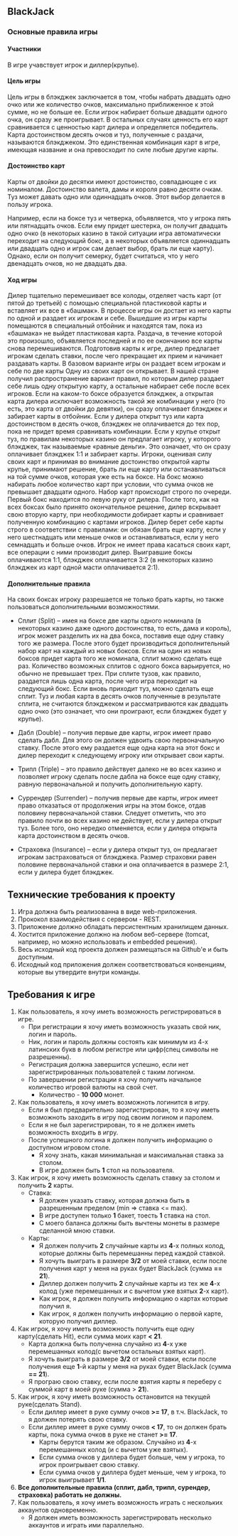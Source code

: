 ## BlackJack
### Основные правила игры
#### Участники
В игре учавствует игрок и диллер(крупье).

#### Цель игры
Цель игры в блэкджек заключается в том, чтобы набрать двадцать одно очко или же количество очков, максимально приближенное к этой сумме, но не больше ее. Если игрок набирает больше двадцати одного очка, он сразу же проигрывает. В остальных случаях ценность его карт сравнивается с ценностью карт дилера и определяется победитель. Карта достоинством десять очков и туз, полученные с раздачи, называются блэкджеком. Это единственная комбинация карт в игре, имеющая название и она превосходит по силе любые другие карты.

#### Достоинство карт
Карты от двойки до десятки имеют достоинство, совпадающее с их номиналом. Достоинство валета, дамы и короля равно десяти очкам. Туз может давать одно или одиннадцать очков. Этот выбор делается в пользу игрока.

Например, если на боксе туз и четверка, объявляется, что у игрока пять или пятнадцать очков. Если ему придет шестерка, он получит двадцать одно очко (в некоторых казино в такой ситуации игра автоматически переходит на следующий бокс, а в некоторых объявляется одиннадцать или двадцать одно и игрок сам делает выбор, брать ли еще карту). Однако, если он получит семерку, будет считаться, что у него двенадцать очков, но не двадцать два.

#### Ход игры
Дилер тщательно перемешивает все колоды, отделяет часть карт (от пятой до третьей) с помощью специальной пластиковой карты и вставляет их все в «башмак». В процессе игры он достает из него карты по одной и раздает их игрокам и себе. Вышедшие из игры карты помещаются в специальный отбойник и находятся там, пока из «башмака» не выйдет пластиковая карта.
Раздача, в течение которой это произошло, объявляется последней и по ее окончанию все карты снова перемешиваются.
Подготовив карты к игре, дилер предлагает игрокам сделать ставки, после чего прекращает их прием и начинает раздавать карты.
В базовом варианте игры он раздает всем игрокам и себе по две карты Одну из своих карт он открывает.
В нашей стране получил распространение вариант правил, по которым дилер раздает себе лишь одну открытую карту, а остальные набирает себе после всех игроков.
Если на каком-то боксе образуется блэкджек, а открытая карта дилера исключает возможность такой же комбинации у него (то есть, это карта от двойки до девятки), он сразу оплачивает блэкджек и забирает карты в отбойник.
Если у дилера открыт туз или карта достоинством в десять очков, блэкджек не оплачивается до тех пор, пока не придет время сравнивать комбинации.
Если у крупье открыт туз, по правилам некоторых казино он предлагает игроку, у которого блэкджек, так называемые «равные деньги». Это означает, что он сразу оплачивает блэкджек 1:1 и забирает карты.
Игроки, оценивая силу своих карт и принимая во внимание достоинство открытой карты крупье, принимают решение, брать ли еще карту или останавливаться на той сумме очков, которая уже есть на боксе.
На бокс можно набирать любое количество карт при условии, что сумма очков не превышает двадцати одного.
Набор карт происходит строго по очереди. Первый бокс находится по левую руку от дилера.
После того, как на всех боксах было принято окончательное решение, дилер вскрывает свою вторую карту, при необходимости добирает карты и сравнивает полученную комбинацию с картами игроков.
Дилер берет себе карты строго в соответствии с правилами: он обязан брать еще карту, если у него шестнадцать или меньше очков и останавливаться, если у него семнадцать и больше очков.
Игрок не имеет права касаться своих карт, все операции с ними производит дилер.
Выигравшие боксы оплачиваются 1:1, блэкджек оплачивается 3:2 (в некоторых казино блэкджек из карт одной масти оплачивается 2:1).

#### Дополнительные правила

На своих боксах игроку разрешается не только брать карты, но также пользоваться дополнительными возможностями.
 * Сплит (Split) – имея на боксе две карты одного номинала (в некоторых казино даже одного достоинства, то есть, дама и король), игрок может разделить их на два бокса, поставив еще одну ставку того же размера. После этого будет производиться дополнительный набор карт на каждый из новых боксов. Если на один из новых боксов придет карта того же номинала, сплит можно сделать еще раз. Количество возможных сплитов с одного бокса варьируется, но обычно не превышает трех. При сплите тузов, как правило, раздается лишь одна карта, после чего игра переходит на следующий бокс. Если вновь приходит туз, можно сделать еще сплит. Туз и любая карта в десять очков полученные в результате сплита, не считаются блэкджеком и рассматриваются как двадцать одно очко (это означает, что они проиграют, если блэкджек будет у крупье).

 * Дабл (Double) – получив первые две карты, игрок имеет право сделать дабл. Для этого он должен удвоить свою первоначальную ставку.
 После этого ему раздается еще одна карта на этот бокс и дилер переходит к следующему игроку или открывает свои карты.

 * Трипл (Triple) – это правило действует далеко не во всех казино и позволяет игроку сделать после дабла на боксе еще одну ставку,
 равную первоначальной и получить дополнительную карту.

 * Суррендер (Surrender) – получив первые две карты, игрок имеет право отказаться от продолжения игры на этом боксе,
 отдав половину первоначальной ставки. Следует отметить, что это правило почти во всех казино не действует, если у дилера открыт туз. Более того, оно нередко отменяется, если у дилера открыта карта достоинством в десять очков.

 * Страховка (Insurance) – если у дилера открыт туз, он предлагает игрокам застраховаться от блэкджека.
 Размер страховки равен половине первоначальной ставки и она оплачивается в размере 2:1, если у дилера будет блэкджек.

## Технические требования к проекту
 1. Игра должна быть реализованна в виде web-приложения.
 2. Прококол взаимодействия с сервером - REST.
 3. Приложение должно обладать персистентным хранилищем данных.
 4. Хостится приложение должно на любом веб-сервере (tomcat, например, но можно использовать и embedded решения).
 5. Весь исходный код проекта должен размещаться на Github'e и быть доступным.
 6. Исходный код приложения должен соответствоваться конвенциям, которые вы утвердите внутри команды.

## Требования к игре
 1. Как пользователь, я хочу иметь возможность регистрироваться в игре.
    * При регистрации я хочу иметь возможность указать свой ник, логин и пароль.
    * Ник, логин и пароль должны состоять как минимум из 4-х латинских букв в любом регистре или цифр(спец символы не разрешенны).
    * Регистрация должна завершится успешно, если нет зарегистрированных пользователей с таким логином.
    * По завершении регистрации я хочу получить начальное количество игровой валюты на свой счет.
      * Количество - **10 000** монет.
 2. Как пользователь, я хочу иметь возможноть логинится в игру.
    * Если я был предварительно зарегистрирован, то я хочу иметь возможноть заходить в игру под своим логином и паролем.
    * Если я не был зарегистрирован, то я не должен иметь возможность входить в игру.
    * После успешного логина я должен получить информацию о доступном игровом столе.
      + Я хочу знать, какая минимальная и максимальная ставка за столом.
      + В игре должен быть **1** стол на пользователя.
 3. Как игрок, я хочу иметь возможность сделать ставку за столом и получить **2** карты.
    * Ставка:
      + Я должен указать ставку, которая должна быть в разрешенным пределом (min => ставка <= max).
      + В игре доступен только **1** бакет, тоесть **1** ставка на стол.
      + С моего баланса должны быть вычтены монеты в размере сделанной мною ставки.
    * Карты:
      + Я должен получить **2** случайные карты из **4**-х полных колод, которые должны быть перемешанны перед каждой ставкой.
      + Я хочуть выиграть в размере **3/2** от моей ставки, если после получения карт у меня на руках будет BlackJack (сумма **== 21**).
      + Диллер должен получить **2** случайные карты из тех же **4**-х колод (уже перемешанных и с вычетом уже взятых **2**-х карт).
      + Как игрок, я должен получить информацию о картах которые получил я.
      + Как игрок, я должен получить информацию о первой карте, которую получил диллер.
 4. Как игрок, я хочу иметь возможность получить еще одну карту(сделать Hit), если сумма моих карт **< 21**.
    * Карта должна быть полученна случайно из **4**-х уже перемешанных колод(с вычетом остальных взятых карт).
    * Я хочуть выиграть в размере **3/2** от моей ставки, если после получения еще **1**-й карты у меня на руках будет BlackJack (сумма **== 21**).
    * Я програю свою ставку, если после взятия карты я переберу с суммой карт в моей руке (сумма > **21**).
 5. Как игрок, я хочу иметь возможность остановится на текущей руке(сделать Stand).
    * Если диллер имеет в руке сумму очков **>= 17**, в т.ч. BlackJack, то я должен потерять свою ставку.
    * Если диллер имеет в руке сумму очков **< 17**, то он должен брать карты, пока сумма очков в руке не станет **>= 17**.
      + Карты берутся таким же образом. Случайно из **4**-х перемешанных колод (и с вычетом уже взятых).
      + Если сумма очков у диллера будет больше, чем у игрока, то игрок проигрывает свою ставку.
      + Если сумма очков у диллера будет меньше, чем у игрока, то игрок выигрывает **1/1**.
 6. **Все дополнительные правила (сплит, дабл, трипл, сурендер, страховка) работать не должны.**
 7. Как пользователь, я хочу иметь возможность играть с нескольких аккаунтов одновременно.
    * Я должен иметь возможность зарегистрировать несколько аккаунтов и играть ими параллельно.
